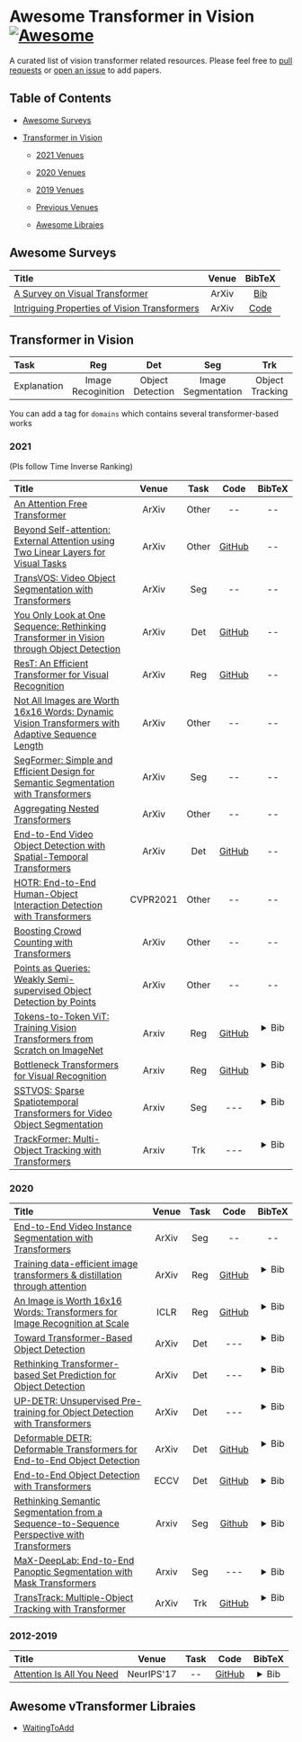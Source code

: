 # Awesome Transformer in Vision [![Awesome](https://awesome.re/badge.svg)](https://awesome.re)  
A curated list of vision transformer related resources. Please feel free to [pull requests](https://github.com/penghouwen/VisionTransformer/pulls) or [open an issue](https://github.com/penghouwen/VisionTransformer/issues) to add papers.


## Table of Contents

- [Awesome Surveys](#awesome-surveys)

- [Transformer in Vision](#transformer-in-vision)
  - [2021 Venues](#2021)
  - [2020 Venues](#2020)
  - [2019 Venues](#2019)
  - [Previous Venues](#2012-2018)
  
  - [Awesome Libraies](#awesome-surveys)

## Awesome Surveys

|  Title  |   Venue  |   BibTeX  |
|:--------|:--------:|:--------:|
| [A Survey on Visual Transformer](https://arxiv.org/pdf/2012.12556.pdf) | ArXiv | [Bib](https://scholar.googleusercontent.com/scholar.bib?q=info:Aj10Crv7DScJ:scholar.google.com/&output=citation&scisdr=CgUmooQTEM3KnAOogfQ:AAGBfm0AAAAAX_-tmfT1yhaAeO62lS61HGcSpcXSUqJ5&scisig=AAGBfm0AAAAAX_-tmQAIcm-VKBRqnb9iTs8Sghq-6ssB&scisf=4&ct=citation&cd=-1&hl=ja)
|[Intriguing Properties of Vision Transformers](https://arxiv.org/pdf/2105.10497.pdf)| ArXiv|[Code](https://github.com/Muzammal-Naseer/Intriguing-Properties-of-Vision-Transformers)

## Transformer in Vision

|      Task   |        Reg       |       Det    |           Seg           |        Trk           |    Other   |
|:------------|:--------------:|:----------------------:|:-----------------------:|:----------------------:|:----------:|
| Explanation | Image Recoginition | Object Detection | Image Segmentation | Object Tracking | other types |

You can add a tag for `domains` which contains several transformer-based works

### 2021
(Pls follow Time Inverse Ranking)

|  Title  |   Venue  |  Task  |   Code   |  BibTeX  |
|:--------|:--------:|:--------:|:--------:|:--------:|
|[An Attention Free Transformer](https://arxiv.org/pdf/2105.14103.pdf)|ArXiv|Other|--|--|
|[Beyond Self-attention: External Attention using Two Linear Layers for Visual Tasks](https://arxiv.org/abs/2105.02358)|ArXiv|Other|[GitHub](https://github.com/MenghaoGuo/-EANet)|--|
|[TransVOS: Video Object Segmentation with Transformers](https://arxiv.org/pdf/2106.00588.pdf)|ArXiv|Seg|--|--|
|[You Only Look at One Sequence: Rethinking Transformer in Vision through Object Detection](https://arxiv.org/pdf/2106.00666.pdf)|ArXiv|Det|[GitHub](https://github.com/hustvl/YOLOS)|--|
|[ResT: An Efficient Transformer for Visual Recognition](https://arxiv.org/pdf/2105.13677.pdf)|ArXiv|Reg|[GitHub](https://github.com/wofmanaf/ResT)|--|
|[Not All Images are Worth 16x16 Words: Dynamic Vision Transformers with Adaptive Sequence Length](https://arxiv.org/pdf/2105.15075)|ArXiv|Other|--|--|
|[SegFormer: Simple and Efficient Design for Semantic Segmentation with Transformers](https://arxiv.org/pdf/2105.15203.pdf)|ArXiv|Seg|--|--|
|[Aggregating Nested Transformers](https://arxiv.org/pdf/2105.12723.pdf)|ArXiv|Other|--|--|
|[End-to-End Video Object Detection with Spatial-Temporal Transformers](https://arxiv.org/pdf/2105.10920.pdf)|ArXiv|Det|[GitHub](https://github.com/SJTU-LuHe/TransVOD)|--|
|[HOTR: End-to-End Human-Object Interaction Detection with Transformers](https://arxiv.org/pdf/2104.13682.pdf)|CVPR2021|Other|--|--|
|[Boosting Crowd Counting with Transformers](https://arxiv.org/pdf/2105.10926.pdf)|ArXiv|Other|--|--|
|[Points as Queries: Weakly Semi-supervised Object Detection by Points](https://arxiv.org/pdf/2104.07434.pdf)|ArXiv|Other|--|--|
| [Tokens-to-Token ViT: Training Vision Transformers from Scratch on ImageNet](https://arxiv.org/abs/2101.11986) | Arxiv | Reg | [GitHub](https://github.com/yitu-opensource/T2T-ViT) | <details> <summary>Bib</summary> <p align="left">   </br> @article{yuan2021tokens, </br> title={Tokens-to-Token ViT: Training Vision Transformers from Scratch on ImageNet}, </br> author={Yuan, Li and Chen, Yunpeng and Wang, Tao and Yu, Weihao and Shi, Yujun and Tay, Francis EH and Feng, Jiashi and Yan, Shuicheng}, </br> journal={arXiv preprint arXiv:2101.11986}, </br> year={2021} </br> } </p></details> </br>
| [Bottleneck Transformers for Visual Recognition](https://arxiv.org/abs/2101.11605) | Arxiv | Reg | [GitHub](https://gist.github.com/aravindsrinivas/56359b79f0ce4449bcb04ab4b56a57a2) | <details> <summary>Bib</summary> <p align="left">   </br> @article{srinivas2021bottleneck, </br> title={Bottleneck Transformers for Visual Recognition}, </br> author={Srinivas, Aravind and Lin, Tsung-Yi and Parmar, Niki and Shlens, Jonathon and Abbeel, Pieter and Vaswani, Ashish}, </br> journal={arXiv preprint arXiv:2101.11605}, </br> year={2021} </br> } </p></details> </br>
| [SSTVOS: Sparse Spatiotemporal Transformers for Video Object Segmentation](https://arxiv.org/abs/2101.08833) | Arxiv | Seg | --- | <details> <summary>Bib</summary> <p align="left">   </br> @article{duke2021sstvos, </br> title={SSTVOS: Sparse Spatiotemporal Transformers for Video Object Segmentation}, </br> author={Duke, Brendan and Ahmed, Abdalla and Wolf, Christian and Aarabi, Parham and Taylor, Graham W}, </br> journal={arXiv preprint arXiv:2101.08833}, </br> year={2021} </br> } </p></details> </br>
| [TrackFormer: Multi-Object Tracking with Transformers](https://arxiv.org/abs/2101.02702) | Arxiv | Trk | --- | <details> <summary>Bib</summary> <p align="left">   </br> @article{meinhardt2021trackformer, </br> title={TrackFormer: Multi-Object Tracking with Transformers}, </br> author={Meinhardt, Tim and Kirillov, Alexander and Leal-Taixe, Laura and Feichtenhofer, Christoph}, </br> journal={arXiv preprint arXiv:2101.02702}, </br> year={2021} </br> } </p></details> </br>


### 2020

|  Title  |   Venue  |  Task  |   Code   |  BibTeX  |
|:--------|:--------:|:--------:|:--------:|:--------:|
|[End-to-End Video Instance Segmentation with Transformers](https://arxiv.org/pdf/2011.14503.pdf)|ArXiv|Seg|--|--|
| [Training data-efficient image transformers & distillation through attention](https://arxiv.org/abs/2012.12877) | ArXiv | Reg | [GitHub](https://github.com/facebookresearch/deit) | <details> <summary>Bib</summary> <p align="left">   </br> @article{touvron2020training, </br> title={Training data-efficient image transformers \& distillation through attention}, </br> author={Touvron, Hugo and Cord, Matthieu and Douze, Matthijs and Massa, Francisco and Sablayrolles, Alexandre and J{\'e}gou, Herv{\'e}}, </br> journal={arXiv preprint arXiv:2012.12877}, </br> year={2020} </br> } </br> </p></details> </br>
| [An Image is Worth 16x16 Words: Transformers for Image Recognition at Scale](https://arxiv.org/abs/2010.11929) | ICLR | Reg | [GitHub](https://github.com/google-research/vision_transformer) | <details> <summary>Bib</summary> <p align="left">   </br> @article{dosovitskiy2020image, </br> title={An image is worth 16x16 words: Transformers for image recognition at scale}, </br> author={Dosovitskiy, Alexey and Beyer, Lucas and Kolesnikov, Alexander and Weissenborn, Dirk and Zhai, Xiaohua and Unterthiner, Thomas and Dehghani, Mostafa and Minderer, Matthias and Heigold, Georg and Gelly, Sylvain and others}, </br> journal={arXiv preprint arXiv:2010.11929}, </br> year={2020} </br> } </p></details> </br>
| [Toward Transformer-Based Object Detection](https://arxiv.org/abs/2012.09958) | ArXiv | Det | --- | <details> <summary>Bib</summary> <p align="left"> </br> @article{beal2020toward, </br> title={Toward Transformer-Based Object Detection}, </br> author={Beal, Josh and Kim, Eric and Tzeng, Eric and Park, Dong Huk and Zhai, Andrew and Kislyuk, Dmitry}, </br> journal={arXiv preprint arXiv:2012.09958}, </br> year={2020} </br> } </p></details> </br>
| [Rethinking Transformer-based Set Prediction for Object Detection](https://arxiv.org/abs/2011.10881) | ArXiv | Det | --- | <details> <summary>Bib</summary> <p align="left">   </br> @article{sun2020rethinking, </br> title={Rethinking Transformer-based Set Prediction for Object Detection}, </br> author={Sun, Zhiqing and Cao, Shengcao and Yang, Yiming and Kitani, Kris}, </br> journal={arXiv preprint arXiv:2011.10881}, </br> year={2020} </br> } </p></details> </br>
| [UP-DETR: Unsupervised Pre-training for Object Detection with Transformers](https://arxiv.org/abs/2011.09094) | ArXiv | Det | --- | <details> <summary>Bib</summary> <p align="left">   </br> @article{dai2020up, </br> title={UP-DETR: Unsupervised Pre-training for Object Detection with Transformers}, </br> author={Dai, Zhigang and Cai, Bolun and Lin, Yugeng and Chen, Junying}, </br> journal={arXiv preprint arXiv:2011.09094}, </br> year={2020} </br> } </p></details> </br>
| [Deformable DETR: Deformable Transformers for End-to-End Object Detection](https://arxiv.org/abs/2010.04159) | ArXiv | Det | [ GitHub]( https://github.com/fundamentalvision/Deformable-DETR) | <details> <summary>Bib</summary> <p align="left">   </br> @article{zhu2020deformable, </br> title={Deformable DETR: Deformable Transformers for End-to-End Object Detection}, </br> author={Zhu, Xizhou and Su, Weijie and Lu, Lewei and Li, Bin and Wang, Xiaogang and Dai, Jifeng}, </br> journal={arXiv preprint arXiv:2010.04159}, </br> year={2020} </br> } </p></details> </br>
| [End-to-End Object Detection with Transformers](https://arxiv.org/abs/2005.12872) | ECCV | Det | [ GitHub]( https://github.com/facebookresearch/detr) | <details> <summary>Bib</summary> <p align="left">  article{zhu2020deformable, </br>  title={Deformable DETR: Deformable Transformers for End-to-End Object Detection}, </br>  author={Zhu, Xizhou and Su, Weijie and Lu, Lewei and Li, Bin and Wang, Xiaogang and Dai, Jifeng}, </br>  journal={arXiv preprint arXiv:2010.04159}, </br>   year={2020} </br> } </br> </p></details>  
| [Rethinking Semantic Segmentation from a Sequence-to-Sequence Perspective with Transformers](https://arxiv.org/abs/2012.15840) | Arxiv | Seg | [Github](https://github.com/fudan-zvg/SETR) | <details> <summary>Bib</summary> <p align="left">  @article{zheng2020rethinking, </br>  title={Rethinking Semantic Segmentation from a Sequence-to-Sequence Perspective with Transformers}, </br>   author={Zheng, Sixiao and Lu, Jiachen and Zhao, Hengshuang and Zhu, Xiatian and Luo, Zekun and Wang, Yabiao and Fu, Yanwei and Feng, Jianfeng and Xiang, Tao and Torr, Philip HS and others}, </br>   journal={arXiv preprint arXiv:2012.15840}, </br>   year={2020} </br> }  </br> </p></details>  
| [MaX-DeepLab: End-to-End Panoptic Segmentation with Mask Transformers](https://arxiv.org/abs/2012.00759) | Arxiv | Seg | --- | <details> <summary>Bib</summary> <p align="left">  @article{wang2020max, </br>  title={MaX-DeepLab: End-to-End Panoptic Segmentation with Mask Transformers}, </br>   author={Wang, Huiyu and Zhu, Yukun and Adam, Hartwig and Yuille, Alan and Chen, Liang-Chieh}, </br>   journal={arXiv preprint arXiv:2012.00759}, </br>   year={2020} </br> }  </br> </p></details>  
| [TransTrack: Multiple-Object Tracking with Transformer](https://arxiv.org/abs/2012.15460) | ArXiv | Trk | [GitHub](https://github.com/PeizeSun/TransTrack) | <details> <summary>Bib</summary> <p align="left">   </br> @article{sun2020transtrack, </br> title={TransTrack: Multiple-Object Tracking with Transformer}, </br> author={Sun, Peize and Jiang, Yi and Zhang, Rufeng and Xie, Enze and Cao, Jinkun and Hu, Xinting and Kong, Tao and Yuan, Zehuan and Wang, Changhu and Luo, Ping}, </br> journal={arXiv preprint arXiv:2012.15460}, </br> year={2020} </br> } </p></details> </br>



### 2012-2019

|  Title  |   Venue  |  Task  |   Code   |  BibTeX  |
|:--------|:--------:|:--------:|:--------:|:--------:|
| [Attention Is All You Need](https://papers.nips.cc/paper/2017/file/3f5ee243547dee91fbd053c1c4a845aa-Paper.pdf) | NeurIPS'17 | -- | [GitHub](https://github.com/tensorflow/tensor2tensor) | <details> <summary>Bib</summary> <p align="left">  @inproceedings{vaswani2017attention, </br>   title={Attention is all you need}, </br>   author={Vaswani, Ashish and Shazeer, Noam and Parmar, Niki and Uszkoreit, Jakob and Jones, Llion and Gomez, Aidan N and Kaiser, {\L}ukasz and Polosukhin, Illia}, </br>  booktitle={Advances in neural information processing systems}, </br>  pages={5998--6008}, </br>   year={2017} </br> }  </p></details>

## Awesome vTransformer Libraies
- [WaitingToAdd](https://github.com/penghouwen/VisionTransformer/blob/main/README.md)


